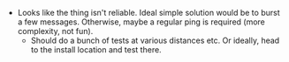 * Looks like the thing isn't reliable. Ideal simple solution would be to burst a
  few messages. Otherwise, maybe a regular ping is required (more complexity,
  not fun).
  * Should do a bunch of tests at various distances etc. Or ideally, head to
    the install location and test there.
